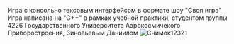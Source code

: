 Игра с консольно тексовым интерфейсом в формате шоу "Своя игра"
Игра написана на "C++" в рамках учебной практики, студентом группы 4226 Государственного Университета Аэрокосмичекого Приборостроения, Зиновьевым Даниилом
![Снимок12321](https://github.com/DaniilZinoviev05/ConsoleApplicationGame/assets/135070918/49bed4f8-a950-4f97-9fd0-8dda96f36ff9)
